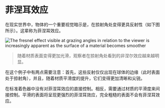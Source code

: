<!-- Unity Manual > Graphics > Graphics Overview > Materials, Shaders & Textures > Standard Shader > Material parameters > The Fresnel Effect -->

<!-- # The Fresnel Effect -->
# 菲涅耳效应

<!-- One important visual cue of objects in the real world has to do with how they become more reflective at grazing angles (illustrated below). This is called the Fresnel effect. -->
在现实世界中，物体的一个重要视觉暗示是，在掠射角处变得更具反射性（如下图所示）。这辈称为菲涅耳效应。

![The fresnel effect visible at grazing angles in relation to the viewer is increasingly apparent as the surface of a material becomes smoother](https://docs.unity3d.com/uploads/Main/StandardShaderFresnelGraduationTable.png)
<!-- > The fresnel effect visible at grazing angles in relation to the viewer is increasingly apparent as the surface of a material becomes smoother -->
> 随着材质表面变得更加光滑，观察者在掠射角处看到的非涅尔效应越来越明显。

<!-- There are two things to note in this example; firstly, these reflections only appear around the edges of the sphere (that’s when its surface is at a grazing angle), and also that they become more visible and sharper as the smoothness of the material goes up. -->
在这个例子中有两点需要注意：首先，这些反射仅仅出现在球体的边缘（此时表面处于掠射角），并且，随着材质平滑度的提升，它们变得更加清晰和尖锐。

<!-- In the Standard shader there is no direct control over the Fresnel effect. Instead it is indirectly controlled through the smoothness of the material. Smooth surfaces will present a stronger Fresnel, totally rough surfaces will have no Fresnel. -->
在标准着色器中没有对菲涅耳效应的直接控制。相反，需要通过材质的平滑度来间接控制。平滑的表面将呈现更强烈的菲涅耳效应，完全粗糙的表面不会有菲涅耳效应。

